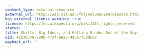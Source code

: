 ```yaml
---
content_type: external-resource
external_url: http://web.mit.edu/fnl/volume/204/winston.html
has_external_license_warning: true
license: https://en.wikipedia.org/wiki/All_rights_reserved
status: ''
title: Skills, Big Ideas, and Getting Grades Out of the Way
uid: 41b30348-289b-473f-a825-443e7758d5d8
wayback_url: ''
---
```

